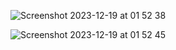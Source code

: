 ![Screenshot 2023-12-19 at 01 52 38](https://github.com/holcay92/BCApp/assets/81256755/efabc2ec-18b2-4772-a5df-a0f002cbc47a)

![Screenshot 2023-12-19 at 01 52 45](https://github.com/holcay92/BCApp/assets/81256755/9d169176-3475-48d6-b9c4-c1754a214b81)
